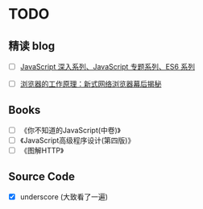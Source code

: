 # TODO

## 精读 blog

- [ ] [JavaScript 深入系列、JavaScript 专题系列、ES6 系列](https://github.com/mqyqingfeng/Blog)

- [ ] [浏览器的工作原理：新式网络浏览器幕后揭秘](https://www.html5rocks.com/zh/tutorials/internals/howbrowserswork/)

## Books

- [ ] 《你不知道的JavaScript(中卷)》
- [ ] 《JavaScript高级程序设计(第四版)》
- [ ] 《图解HTTP》

## Source Code

- [x] underscore (大致看了一遍)